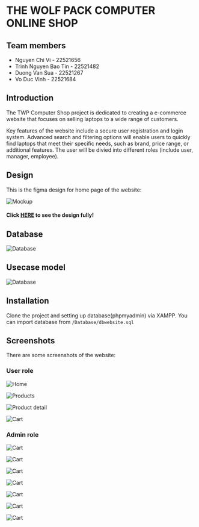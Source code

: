# THE WOLF PACK COMPUTER ONLINE SHOP
## Team members
- Nguyen Chi Vi - 22521656
- Trinh Nguyen Bao Tin - 22521482
- Duong Van Sua - 22521267
- Vo Duc Vinh - 22521684
## Introduction
The TWP Computer Shop project is dedicated to creating a e-commerce website that focuses on selling laptops to a wide range of customers. 

Key features of the website include a secure user registration and login system. Advanced search and filtering options will enable users to quickly find laptops that meet their specific needs, such as brand, price range, or additional features. The user will be divied into different roles (include user, manager, employee).
## Design
This is the figma design for home page of the website: 

![Mockup](./Assets/img/mockup.png)

#### Click [HERE](https://www.figma.com/design/b6D7UhRYbGIXfgjVsdfHnp/TWP-Computer-Shop?node-id=0-1&m=dev&t=FdETl2woqj5jFhzs-1) to see the design fully!

## Database

![Database](./Assets/img/database.png)

## Usecase model

![Database](./Assets/img/usecase.png)

## Installation
Clone the project and setting up database(phpmyadmin) via XAMPP. You can import database from `/Database/dbwebsite.sql`

## Screenshots
There are some screenshots of the website:
### User role
![Home](/Assets/img/screenshots/home.png)

![Products](/Assets/img/screenshots/products.png)

![Product detail](/Assets/img/screenshots/product_deltail.png)

![Cart](/Assets/img/screenshots/cart.png)

### Admin role

![Cart](/Assets/img/screenshots/admin.png)

![Cart](/Assets/img/screenshots/admin2.png)

![Cart](/Assets/img/screenshots/admin3.png)

![Cart](/Assets/img/screenshots/admin4.png)

![Cart](/Assets/img/screenshots/admin5.png)

![Cart](/Assets/img/screenshots/admin6.png)

![Cart](/Assets/img/screenshots/admin7.png)
